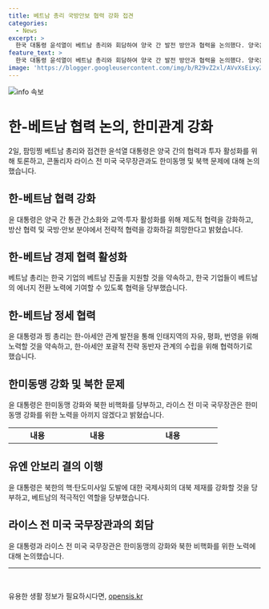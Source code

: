 ```yaml
---
title: 베트남 총리 국방안보 협력 강화 접견
categories:
  - News
excerpt: >
  한국 대통령 윤석열이 베트남 총리와 회담하여 양국 간 발전 방안과 협력을 논의했다. 양국은 무역 및 투자 활성화, 국방 분야 협력 강화 등을 합의했으며, 특히 한국 기업의 베트남 투자와 에너지 분야 협력을 강조했다. 또한, 한-아세안 관계 강화 및 북한의 도발에 대한 대응에 대한 협력도 강조했다. 이와 함께 미국의 라이스 전 국무장관과의 회담에서는 한미동맹 강화와 북한 문제에 대한 논의가 이뤄졌다.
feature_text: >
  한국 대통령 윤석열이 베트남 총리와 회담하여 양국 간 발전 방안과 협력을 논의했다. 양국은 무역 및 투자 활성화, 국방 분야 협력 강화 등을 합의했으며, 특히 한국 기업의 베트남 투자와 에너지 분야 협력을 강조했다. 또한, 한-아세안 관계 강화 및 북한의 도발에 대한 대응에 대한 협력도 강조했다. 이와 함께 미국의 라이스 전 국무장관과의 회담에서는 한미동맹 강화와 북한 문제에 대한 논의가 이뤄졌다.
image: 'https://blogger.googleusercontent.com/img/b/R29vZ2xl/AVvXsEixyZcFfHzMRdzZMjFBmAUKJYCLCGyLL1o632UiGVXcaFdKo_bkvkuCioo0uUKlGfBVcT3P84aROyZIXSBEx3Aw5nCQ3pTgDom1WDC4m8eifvWiAmWEEVb4x6G_l8C0QH225ldMjyaFvpxGEBGNO37VmDTDMHGhJPq73UglMfDca1-0aw/s1600/blogspot.png'
---
```


<p><img src="https://blogger.googleusercontent.com/img/b/R29vZ2xl/AVvXsEixyZcFfHzMRdzZMjFBmAUKJYCLCGyLL1o632UiGVXcaFdKo_bkvkuCioo0uUKlGfBVcT3P84aROyZIXSBEx3Aw5nCQ3pTgDom1WDC4m8eifvWiAmWEEVb4x6G_l8C0QH225ldMjyaFvpxGEBGNO37VmDTDMHGhJPq73UglMfDca1-0aw/s1600/blogspot.png" alt="info 속보" /></p>

<h1 data-ke-size="size26">한-베트남 협력 논의, 한미관계 강화</h1>

<p data-ke-size="size16">2일, 팜밍찡 베트남 총리와 접견한 윤석열 대통령은 양국 간의 협력과 투자 활성화를 위해 토론하고, 콘돌리자 라이스 전 미국 국무장관과도 한미동맹 및 북핵 문제에 대해 논의했습니다.</p>

<h2 data-ke-size="size24">한-베트남 협력 강화</h2>

<p data-ke-size="size16">윤 대통령은 양국 간 통관 간소화와 교역·투자 활성화를 위해 제도적 협력을 강화하고, 방산 협력 및 국방·안보 분야에서 전략적 협력을 강화하길 희망한다고 밝혔습니다.</p>

<h2 data-ke-size="size24">한-베트남 경제 협력 활성화</h2>

<p data-ke-size="size16">베트남 총리는 한국 기업의 베트남 진출을 지원할 것을 약속하고, 한국 기업들이 베트남의 에너지 전환 노력에 기여할 수 있도록 협력을 당부했습니다.</p>

<h2 data-ke-size="size24">한-베트남 정세 협력</h2>

<p data-ke-size="size16">윤 대통령과 찡 총리는 한-아세안 관계 발전을 통해 인태지역의 자유, 평화, 번영을 위해 노력할 것을 약속하고, 한-아세안 포괄적 전략 동반자 관계의 수립을 위해 협력하기로 했습니다.</p>

<h2 data-ke-size="size24">한미동맹 강화 및 북한 문제</h2>

<p data-ke-size="size16">윤 대통령은 한미동맹 강화와 북한 비핵화를 당부하고, 라이스 전 미국 국무장관은 한미동맹 강화를 위한 노력을 아끼지 않겠다고 밝혔습니다.</p>

<table>
  <colgroup>
  <col width="116">
  <col width="123">
  <col width="179">
  </colgroup>
  <tbody>
    <tr>
      <td style="text-align: center; height: 17px;"><b>내용</b></td>
      <td style="text-align: center; height: 17px;"><b>내용</b></td>
      <td style="text-align: center; height: 17px;"><b>내용</b></td>
    </tr>
  </tbody>
</table>

<h2 data-ke-size="size24">유엔 안보리 결의 이행</h2>

<p data-ke-size="size16">윤 대통령은 북한의 핵·탄도미사일 도발에 대한 국제사회의 대북 제재를 강화할 것을 당부하고, 베트남의 적극적인 역할을 당부했습니다.</p>

<h2 data-ke-size="size24">라이스 전 미국 국무장관과의 회담</h2>

<p data-ke-size="size16">윤 대통령과 라이스 전 미국 국무장관은 한미동맹의 강화와 북한 비핵화를 위한 노력에 대해 논의했습니다.</p>

<hr>

<p data-ke-size="size16">&nbsp;</p>
유용한 생활 정보가 필요하시다면, <a href="https://opensis.kr" rel="dofollow">opensis.kr</a>


